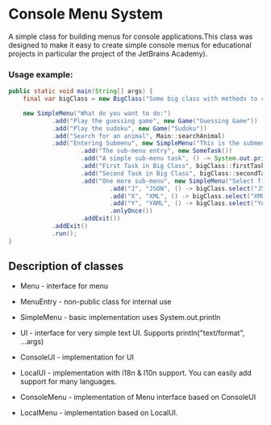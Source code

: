 # Console Menu System

A simple class for building menus for console applications.This class was designed to make it easy to create simple console menus for educational projects in particular the project of the JetBrains Academy).

### Usage example:

```java
public static void main(String[] args) {
    final var bigClass = new BigClass("Some big class with methods to call");

    new SimpleMenu("What do you want to do:")
            .add("Play the guessing game", new Game("Guessing Game"))
            .add("Play the sudoku", new Game("Sudoku"))
            .add("Search for an animal", Main::searchAnimal)
            .add("Entering Submenu", new SimpleMenu("This is the submenu")
                    .add("The sub-menu entry", new SomeTask())
                    .add("A simple sub-menu task", () -> System.out.println("A simple task"))
                    .add("First Task in Big Class", bigClass::firstTask)
                    .add("Second Task in Big Class", bigClass::secondTask)
                    .add("One more sub-menu", new SimpleMenu("Select file format:")
                            .add("J", "JSON", () -> bigClass.select("JSON"))
                            .add("X", "XML", () -> bigClass.select("XML"))
                            .add("Y", "YAML", () -> bigClass.select("YAML"))
                            .onlyOnce())
                    .addExit())
            .addExit()
            .run();
}
```

## Description of classes

- Menu - interface for menu
- MenuEntry - non-public class for internal use
- SimpleMenu - basic implementation uses System.out.println

- UI - interface for very simple text UI. Supports println("text/format", ...args)
- ConsoleUI - implementation for UI
- LocalUI - implementation with i18n & l10n support. You can easily add support for many languages.
- ConsoleMenu - implementation of Menu interface based on ConsoleUI
- LocalMenu - implementation based on LocalUI. 

